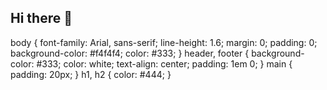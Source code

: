 ## Hi there 👋
body {
    font-family: Arial, sans-serif;
    line-height: 1.6;
    margin: 0;
    padding: 0;
    background-color: #f4f4f4;
    color: #333;
}
header, footer {
    background-color: #333;
    color: white;
    text-align: center;
    padding: 1em 0;
}
main {
    padding: 20px;
}
h1, h2 {
    color: #444;
}
<!--
**AbdullahAlrfaa/AbdullahAlrfaa** is a ✨ _special_ ✨ repository because its `README.md` (this file) appears on your GitHub profile.

Here are some ideas to get you started:

- 🔭 I’m currently working on ...
- 🌱 I’m currently learning ...
- 👯 I’m looking to collaborate on ...
- 🤔 I’m looking for help with ...
- 💬 Ask me about ...
- 📫 How to reach me: ...
- 😄 Pronouns: ...
- ⚡ Fun fact: ...
-->
